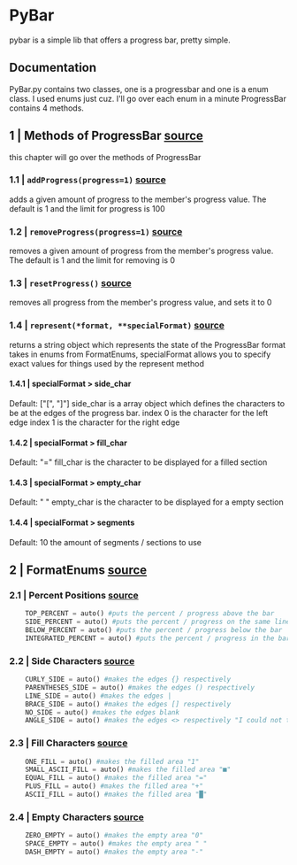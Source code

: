 # PyBar
pybar is a simple lib that offers a progress bar, pretty simple.

## Documentation
PyBar.py contains two classes, one is a progressbar and one is a enum class.
I used enums just cuz. I'll go over each enum in a minute
ProgressBar contains 4 methods.

## 1 | Methods of ProgressBar [source](https://github.com/MrTops/PyBar/blob/master/PyBar.py#L43)
this chapter will go over the methods of ProgressBar

### 1.1 | ``addProgress(progress=1)`` [source](https://github.com/MrTops/PyBar/blob/master/PyBar.py#L52)
adds a given amount of progress to the member's progress value.
The default is 1 and the limit for progress is 100

### 1.2 | ``removeProgress(progress=1)`` [source](https://github.com/MrTops/PyBar/blob/master/PyBar.py#L56)
removes a given amount of progress from the member's progress value.
The default is 1 and the limit for removing is 0

### 1.3 | ``resetProgress()`` [source](https://github.com/MrTops/PyBar/blob/master/PyBar.py#L60)
removes all progress from the member's progress value, and sets it to 0

### 1.4 | ``represent(*format, **specialFormat)`` [source](https://github.com/MrTops/PyBar/blob/master/PyBar.py#L64)
returns a string object which represents the state of the ProgressBar
format takes in enums from FormatEnums, specialFormat allows you to specify exact values for things used by the represent method

#### 1.4.1 | specialFormat > side_char
Default: ["[", "]"]
side_char is a array object which defines the characters to be at the edges of the progress bar.
index 0 is the character for the left edge
index 1 is the character for the right edge

#### 1.4.2 | specialFormat > fill_char
Default: "="
fill_char is the character to be displayed for a filled section

#### 1.4.3 | specialFormat > empty_char
Default: " "
empty_char is the character to be displayed for a empty section

#### 1.4.4 | specialFormat > segments
Default: 10
the amount of segments / sections to use

## 2 | FormatEnums [source](https://github.com/MrTops/PyBar/blob/master/PyBar.py#L14)

### 2.1 | Percent Positions [source](https://github.com/MrTops/PyBar/blob/master/PyBar.py#L18)
```py
    TOP_PERCENT = auto() #puts the percent / progress above the bar
    SIDE_PERCENT = auto() #puts the percent / progress on the same lines as the bar
    BELOW_PERCENT = auto() #puts the percent / progress below the bar
    INTEGRATED_PERCENT = auto() #puts the percent / progress in the bar, the length of bar must be longer than percent
```

### 2.2 | Side Characters [source](https://github.com/MrTops/PyBar/blob/master/PyBar.py#L23) 
```py
    CURLY_SIDE = auto() #makes the edges {} respectively
    PARENTHESES_SIDE = auto() #makes the edges () respectively
    LINE_SIDE = auto() #makes the edges |
    BRACE_SIDE = auto() #makes the edges [] respectively
    NO_SIDE = auto() #makes the edges blank
    ANGLE_SIDE = auto() #makes the edges <> respectively "I could not think of better name for it other than angle side please make a github issue if you have a better one"
```

### 2.3 | Fill Characters [source](https://github.com/MrTops/PyBar/blob/master/PyBar.py#L30)
```py
    ONE_FILL = auto() #makes the filled area "1"
    SMALL_ASCII_FILL = auto() #makes the filled area "■"
    EQUAL_FILL = auto() #makes the filled area "="
    PLUS_FILL = auto() #makes the filled area "+"
    ASCII_FILL = auto() #makes the filled area "█"
```

### 2.4 | Empty Characters [source](https://github.com/MrTops/PyBar/blob/master/PyBar.py#L36)
```py
    ZERO_EMPTY = auto() #makes the empty area "0"
    SPACE_EMPTY = auto() #makes the empty area " "
    DASH_EMPTY = auto() #makes the empty area "-"
```
